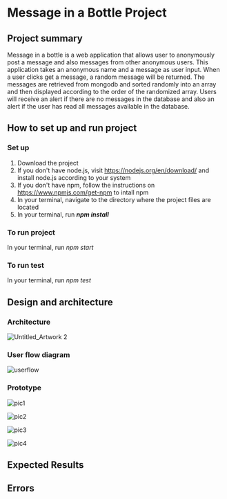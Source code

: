 # Message in a Bottle Project

## Project summary

Message in a bottle is a web application that allows user to anonymously post a message and also messages from other anonymous users. This application takes an anonymous name and a message as user input. When a user clicks get a message, a random message will be returned. The messages are retrieved from mongodb and sorted randomly into an array and then displayed according to the order of the randomized array. Users will receive an alert if there are no messages in the database and also an alert if the user has read all messages available in the database.

## How to set up and run project

### Set up
1. Download the project
2. If you don't have node.js, visit https://nodejs.org/en/download/ and install node.js according to your system
3. If you don't have npm, follow the instructions on https://www.npmjs.com/get-npm to intall npm
4. In your terminal, navigate to the directory where the project files are located
5. In your terminal, run <i>**npm install**</i>

### To run project
In your terminal, run <i>npm start</i>

### To run test
In your terminal, run <i>npm test</i>

## Design and architecture

### Architecture
![Untitled_Artwork 2](https://user-images.githubusercontent.com/25678885/117103363-dc918000-ad3f-11eb-9b26-66ee77a93cc0.jpg)

### User flow diagram
![userflow](https://user-images.githubusercontent.com/25678885/117103534-237f7580-ad40-11eb-93a0-f8538325a04e.png)

### Prototype
![pic1](https://user-images.githubusercontent.com/25678885/117103475-0d71b500-ad40-11eb-81c4-802c39fad6a4.jpg)

![pic2](https://user-images.githubusercontent.com/25678885/117103485-12366900-ad40-11eb-8f87-c62f0b3b6f1f.png)

![pic3](https://user-images.githubusercontent.com/25678885/117103506-1793b380-ad40-11eb-81af-bb9586a15a0e.png)

![pic4](https://user-images.githubusercontent.com/25678885/117103514-1bbfd100-ad40-11eb-805d-735e91c8c3a1.png)

## Expected Results

## Errors
